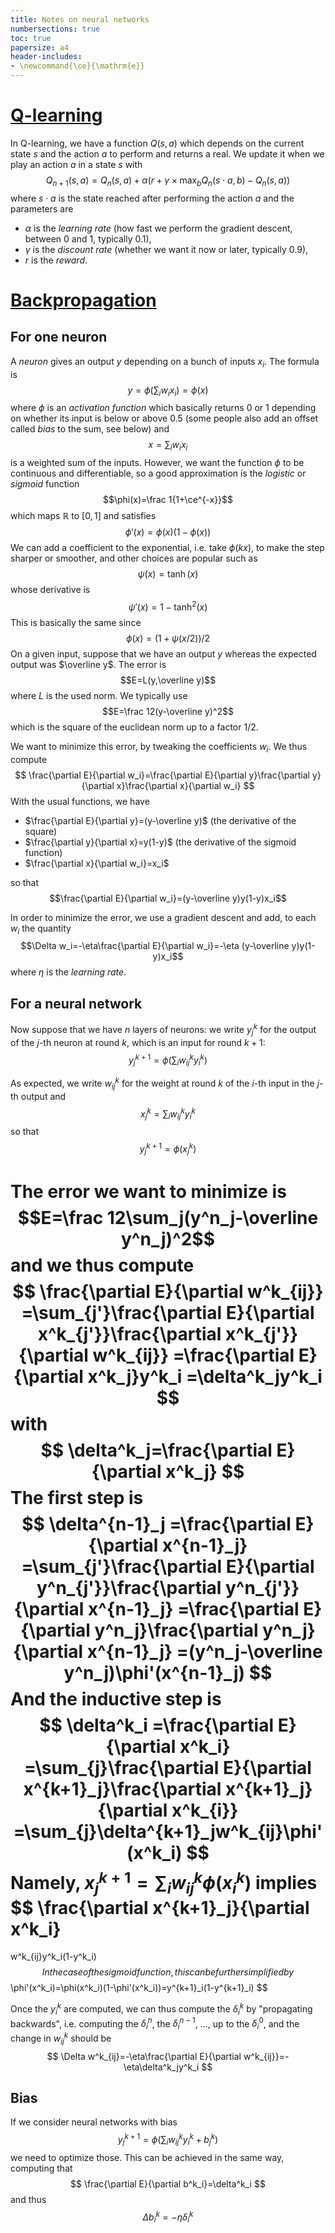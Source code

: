 ```yaml
---
title: Notes on neural networks
numbersections: true
toc: true
papersize: a4
header-includes:
- \newcommand{\ce}{\mathrm{e}}
---
```


# [Q-learning](https://en.wikipedia.org/wiki/Q-learning)

In Q-learning, we have a function $Q(s,a)$ which depends on the current state
$s$ and the action $a$ to perform and returns a real. We update it when we play
an action $a$ in a state $s$ with
$$Q_{n+1}(s,a) = Q_n(s,a)+\alpha(r+\gamma\times\max_b Q_n(s\cdot a,b)-Q_n(s,a))$$
where $s\cdot a$ is the state reached after performing the action $a$ and the
parameters are

- $\alpha$ is the _learning rate_ (how fast we perform the gradient descent,
  between $0$ and $1$, typically $0.1$),
- $\gamma$ is the _discount rate_ (whether we want it now or later, typically
  $0.9$),
- $r$ is the _reward_.

# [Backpropagation](https://en.wikipedia.org/wiki/Backpropagation)

## For one neuron

A _neuron_ gives an output $y$ depending on a bunch of inputs $x_i$. The formula
is 
$$
y=\phi(\sum_i w_ix_i)=\phi(x)
$$
where $\phi$ is an _activation function_ which basically returns $0$ or $1$ depending on whether its input is below or above $0.5$ (some people also add an offset called _bias_ to the sum, see below)
and
$$
x=\sum_iw_ix_i
$$
is a weighted sum of the inputs. However, we want the function $\phi$ to be
continuous and differentiable, so a good approximation is the _logistic_ or
_sigmoid_ function $$\phi(x)=\frac 1{1+\ce^{-x}}$$ which maps $\mathbb{R}$ to
$[0,1]$ and satisfies $$\phi'(x)=\phi(x)(1-\phi(x))$$ We can add a coefficient
to the exponential, i.e. take $\phi(kx)$, to make the step sharper or smoother,
and other choices are popular such as $$\psi(x)=\tanh(x)$$ whose derivative is
$$\psi'(x)=1-\tanh^2(x)$$
This is basically the same since
$$\phi(x)=(1+\psi(x/2))/2$$
On a given input, suppose that we have an output $y$ whereas the expected output
was $\overline y$. The error is $$E=L(y,\overline y)$$ where $L$ is the used norm. We
typically use $$E=\frac 12(y-\overline y)^2$$ which is the square
of the euclidean norm up to a factor $1/2$.

We want to minimize this error, by tweaking the coefficients $w_i$. We thus
compute
$$
\frac{\partial E}{\partial w_i}=\frac{\partial E}{\partial y}\frac{\partial y}{\partial x}\frac{\partial x}{\partial w_i}
$$
With the usual functions, we have

- $\frac{\partial E}{\partial y}=(y-\overline y)$ (the derivative of the square)
- $\frac{\partial y}{\partial x}=y(1-y)$ (the derivative of the sigmoid function)
- $\frac{\partial x}{\partial w_i}=x_i$

so that $$\frac{\partial E}{\partial w_i}=(y-\overline y)y(1-y)x_i$$

In order to minimize the error, we use a gradient descent and add, to each $w_i$
the quantity
$$\Delta w_i=-\eta\frac{\partial E}{\partial w_i}=-\eta (y-\overline y)y(1-y)x_i$$
where $\eta$ is the _learning rate_.

## For a neural network

Now suppose that we have $n$ layers of neurons: we write $y^k_j$ for the output
of the $j$-th neuron at round $k$, which is an input for round $k+1$:
$$
y^{k+1}_j=\phi(\sum_i w^k_{ij}y^k_i)
$$

As expected, we write $w^k_{ij}$ for the weight at round $k$ of the $i$-th input
in the $j$-th output and
$$
x^k_j=\sum_iw^k_{ij}y^k_i
$$
so that
$$
y^{k+1}_j=\phi(x^k_j)
$$

The error we want to minimize is
$$E=\frac 12\sum_j(y^n_j-\overline y^n_j)^2$$
and we thus compute
$$
\frac{\partial E}{\partial w^k_{ij}}
=\sum_{j'}\frac{\partial E}{\partial x^k_{j'}}\frac{\partial x^k_{j'}}{\partial w^k_{ij}}
=\frac{\partial E}{\partial x^k_j}y^k_i
=\delta^k_jy^k_i
$$
with
$$
\delta^k_j=\frac{\partial E}{\partial x^k_j}
$$
The first step is
$$
\delta^{n-1}_j
=\frac{\partial E}{\partial x^{n-1}_j}
=\sum_{j'}\frac{\partial E}{\partial y^n_{j'}}\frac{\partial y^n_{j'}}{\partial x^{n-1}_j}
=\frac{\partial E}{\partial y^n_j}\frac{\partial y^n_j}{\partial x^{n-1}_j}
=(y^n_j-\overline y^n_j)\phi'(x^{n-1}_j)
$$
And the inductive step is
$$
\delta^k_i
=\frac{\partial E}{\partial x^k_i}
=\sum_{j}\frac{\partial E}{\partial x^{k+1}_j}\frac{\partial x^{k+1}_j}{\partial x^k_{i}}
=\sum_{j}\delta^{k+1}_jw^k_{ij}\phi'(x^k_i)
$$
Namely, $x^{k+1}_j=\sum_i w^k_{ij}\phi(x^k_i)$ implies
$$
\frac{\partial x^{k+1}_j}{\partial x^k_i}
=
w^k_{ij}y^k_i(1-y^k_i)
$$
In the case of the sigmoid function, this can be further simplified by
$$
\phi'(x^k_i)=\phi(x^k_i)(1-\phi'(x^k_i))=y^{k+1}_i(1-y^{k+1}_i)
$$

Once the $y^k_i$ are computed, we can thus compute the $\delta^k_i$ by
"propagating backwards", i.e. computing the $\delta^n_i$, the $\delta^{n-1}_i$,
..., up to the $\delta^0_i$, and the change in $w^k_{ij}$ should be
$$
\Delta w^k_{ij}=-\eta\frac{\partial E}{\partial w^k_{ij}}=-\eta\delta^k_jy^k_i
$$

## Bias

If we consider neural networks with bias
$$
y^{k+1}_j=\phi(\sum_i w^k_{ij}y^k_i+b^k_j)
$$
we need to optimize those. This can be achieved in the same way, computing that
$$
\frac{\partial E}{\partial b^k_i}=\delta^k_i
$$
and thus
$$
\Delta b^k_i=-\eta\delta^k_i
$$
